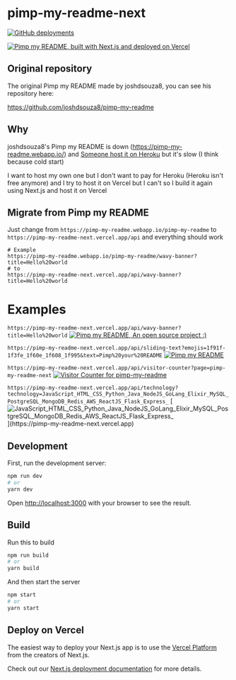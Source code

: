 # pimp-my-readme-next

[![GitHub deployments](https://img.shields.io/github/deployments/Podter/pimp-my-readme-next/Production?label=vercel&logo=vercel&logoColor=white&style=for-the-badge)](https://pimp-my-readme-next.vercel.app/)

[![Pimp my README, built with Next.js and deployed on Vercel](https://pimp-my-readme-next.vercel.app/api/wavy-banner?subtitle=built%20with%20Next.js%20and%20deployed%20on%20Vercel&title=Pimp%20my%20README)](https://pimp-my-readme-next.vercel.app/)

## Original repository

The original Pimp my README made by joshdsouza8, you can see his repository here:

https://github.com/joshdsouza8/pimp-my-readme

## Why

joshdsouza8's Pimp my README is down (https://pimp-my-readme.webapp.io/) and [Someone host it on Heroku](https://github.com/joshdsouza8/pimp-my-readme/issues/11#issuecomment-1206689828) but it's slow (I think because cold start)

I want to host my own one but I don't want to pay for Heroku (Heroku isn't free anymore) and I try to host it on Vercel but I can't so I build it again using Next.js and host it on Vercel

## Migrate from Pimp my README

Just change from `https://pimp-my-readme.webapp.io/pimp-my-readme` to `https://pimp-my-readme-next.vercel.app/api` and everything should work

```
# Example
https://pimp-my-readme.webapp.io/pimp-my-readme/wavy-banner?title=Hello%20world
# to
https://pimp-my-readme-next.vercel.app/api/wavy-banner?title=Hello%20world
```

# Examples

`https://pimp-my-readme-next.vercel.app/api/wavy-banner?title=Hello%20world`
[![Pimp my README, An open source project :)](https://pimp-my-readme-next.vercel.app/api/wavy-banner?title=Hello%20world)](https://pimp-my-readme-next.vercel.app)

`https://pimp-my-readme-next.vercel.app/api/sliding-text?emojis=1f91f-1f3fe_1f60e_1f608_1f995&text=Pimp%20your%20README`
[![Pimp my README](https://pimp-my-readme-next.vercel.app/api/sliding-text?emojis=1f91f-1f3fe_1f60e_1f608_1f995&text=Pimp%20your%20README)](https://pimp-my-readme-next.vercel.app)

`https://pimp-my-readme-next.vercel.app/api/visitor-counter?page=pimp-my-readme-next`
[![Visitor Counter for pimp-my-readme](https://pimp-my-readme-next.vercel.app/api/visitor-counter?page=pimp-my-readme-next)](https://pimp-my-readme-next.vercel.app)

`https://pimp-my-readme-next.vercel.app/api/technology?technology=JavaScript_HTML_CSS_Python_Java_NodeJS_GoLang_Elixir_MySQL_PostgreSQL_MongoDB_Redis_AWS_ReactJS_Flask_Express_`
[![JavaScript_HTML_CSS_Python_Java_NodeJS_GoLang_Elixir_MySQL_PostgreSQL_MongoDB_Redis_AWS_ReactJS_Flask_Express_](https://pimp-my-readme-next.vercel.app/api/technology?technology=JavaScript_HTML_CSS_Python_Java_NodeJS_GoLang_Elixir_MySQL_PostgreSQL_MongoDB_Redis_AWS_ReactJS_Flask_Express_)](https://pimp-my-readme-next.vercel.app)

## Development

First, run the development server:

```bash
npm run dev
# or
yarn dev
```

Open [http://localhost:3000](http://localhost:3000) with your browser to see the result.

## Build

Run this to build

```bash
npm run build
# or
yarn build
```

And then start the server

```bash
npm start
# or
yarn start
```

## Deploy on Vercel

The easiest way to deploy your Next.js app is to use the [Vercel Platform](https://vercel.com/new?utm_medium=default-template&filter=next.js&utm_source=create-next-app&utm_campaign=create-next-app-readme) from the creators of Next.js.

Check out our [Next.js deployment documentation](https://nextjs.org/docs/deployment) for more details.
